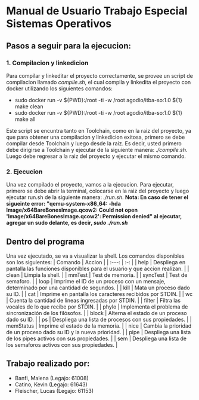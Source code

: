 # Manual de Usuario Trabajo Especial Sistemas Operativos

## Pasos a seguir para la ejecucion: 

### 1. Compilacion y linkedicion

Para compilar y linkeditar el proyecto correctamente, se provee un script de compilacion llamado *compile.sh*, el cual compila y linkedita el proyecto con docker utilizando los siguientes comandos:
- sudo docker run -v ${PWD}:/root -ti -w /root agodio/itba-so:1.0 ${1} make clean
- sudo docker run -v ${PWD}:/root -ti -w /root agodio/itba-so:1.0 ${1} make all

Este script se encuntra tanto en Toolchain, como en la raiz del proyecto, ya que para obtener una compilacion y linkedicion exitosa, primero se debe compilar desde Toolchain y luego desde la raiz. Es decir, usted primero debe dirigirse a Toolchain y ejecutar de la siguiente manera: *./compile.sh*. Luego debe regresar a la raiz del proyecto y ejecutar el mismo comando.


### 2. Ejecucion

Una vez compilado el proyecto, vamos a la ejecucion. Para ejecutar, primero se debe abrir la terminal, colocarse en la raiz del proyecto y luego ejecutar run.sh de la siguiente manera: *./run.sh*. 
**Nota: En caso de tener el sigueinte error: "qemu-system-x86_64: -hda Image/x64BareBonesImage.qcow2: Could not open 'Image/x64BareBonesImage.qcow2': Permission denied" al ejecutar, agregar un sudo delante, es decir, *sudo ./run.sh***

## Dentro del programa

Una vez ejecutado, se va a visualizar la shell. Los comandos disponibles son los siguientes:
| Comando | Accion |
| :---:   | :-: |
| help | Despliega en pantalla las funciones disponibles para el usuario y que accion realizan. |
| clean   | Limpia la shell. |
| mmTest   | Test de memoria. |
| syncTest   | Test de semaforo. |
| loop   | Imprime el ID de un proceso con un mensaje, determinado por una cantidad de segundos. |
| kill   | Mata un proceso dado su ID. |
| cat   | Imprime en pantalla los caracteres recibidos por STDIN. |
| wc   | Cuenta la cantidad de lineas ingresadas por STDIN. |
| filter   | Filtra las vocales de lo que recibe por STDIN. |
| phylo   | Implementa el problema de sincronización de los filósofos. |
| block   | Alterna el estado de un proceso dado su ID. |
| ps   | Despliega una lista de procesos con sus propiedades. |
| memStatus   | Imprime el estado de la memoria. |
| nice   | Cambia la prioridad de un proceso dado su ID y la nueva prioridad. |
| pipe   |  Despliega una lista de los pipes activos con sus propiedades. |
| sem   |  Despliega una lista de los semaforos activos con sus propiedades. |


## Trabajo realizado por:

* Banfi, Malena     (Legajo: 61008)
* Catino, Kevin     (Legajo: 61643)
* Fleischer, Lucas  (Legajo: 61153)
